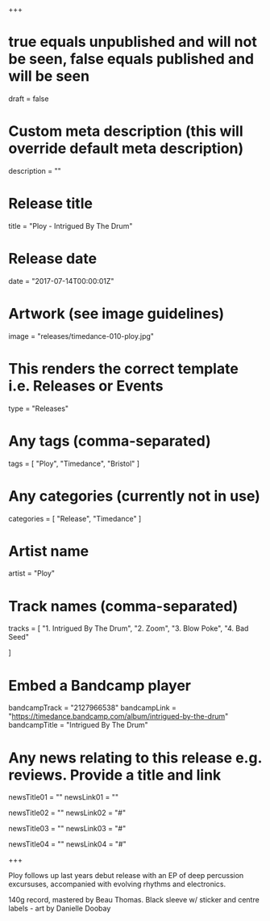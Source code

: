 +++

# true equals unpublished and will not be seen, false equals published and will be seen
draft = false

# Custom meta description (this will override default meta description)
description = ""

# Release title
title = "Ploy - Intrigued By The Drum"

# Release date
date = "2017-07-14T00:00:01Z"

# Artwork (see image guidelines)
image = "releases/timedance-010-ploy.jpg"

# This renders the correct template i.e. Releases or Events
type = "Releases"

# Any tags (comma-separated)
tags = [ 
	"Ploy", 
	"Timedance",
	"Bristol"
]

# Any categories (currently not in use)
categories = [ 
	"Release", 
	"Timedance" 
]

# Artist name
artist = "Ploy"

# Track names (comma-separated)
tracks = [
	"1. Intrigued By The Drum",
	"2. Zoom",
	"3. Blow Poke",
	"4. Bad Seed"
	
]

# Embed a Bandcamp player
bandcampTrack = "2127966538" 
bandcampLink = "https://timedance.bandcamp.com/album/intrigued-by-the-drum" 
bandcampTitle = "Intrigued By The Drum"

# Any news relating to this release e.g. reviews. Provide a title and link
newsTitle01 = ""
newsLink01 = ""

newsTitle02 = ""
newsLink02 = "#"

newsTitle03 = ""
newsLink03 = "#"

newsTitle04 = ""
newsLink04 = "#"

+++

<!-- Provide a summary/statement below -->
Ploy follows up last years debut release with an EP of deep percussion excursuses, accompanied with evolving rhythms and electronics.

140g record, mastered by Beau Thomas. Black sleeve w/ sticker and centre labels - art by Danielle Doobay 

